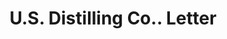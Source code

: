 ---
doi: 10.7916/D8B57WSK
date_other: '1880'
date_other_textual: 1880-1889
form: correspondence
genre:
- Letters (correspondence)
name:
- U.S. Distilling Co.
object_in_context_url: https://biggert.cul.columbia.edu/items/view/ave_biggert_00258
subject_hierarchical_geographic:
- Chicago, Illinois, United States
subject_name:
- U.S. Distilling Co.
title: U.S. Distilling Co.. Letter
sort_title: U.S. Distilling Co.. Letter
call_number: ave_biggert_00258
coordinates:
- 41.83694444444445,-87.68472222222222
pid: ave_biggert_00258
identifiers: ave_biggert_00258
permalink: /biggert/ave_biggert_00258/
layout: iiif-image-page
---